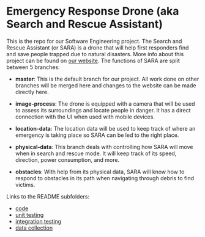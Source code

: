 # Emergency Response Drone (aka Search and Rescue Assistant)

This is the repo for our Software Engineering project. The Search and Rescue Assistant (or SARA) is a drone that will help first responders find and save people trapped due to natural disasters. More info about this project can be found on [our website](https://abhiek187.github.io/emergency-response-drone). The functions of SARA are split between 5 branches:

- **master**: This is the default branch for our project. All work done on other branches will be merged here and changes to the website can be made directly here.

- **image-process**: The drone is equipped with a camera that will be used to assess its surroundings and locate people in danger. It has a direct connection with the UI when used with mobile devices.

- **location-data**: The location data will be used to keep track of where an emergency is taking place so SARA can be led to the right place.

- **physical-data**: This branch deals with controlling how SARA will move when in search and rescue mode. It will keep track of its speed, direction, power consumption, and more.

- **obstacles**: With help from its physical data, SARA will know how to respond to obstacles in its path when navigating through debris to find victims.

Links to the README subfolders:
- [code](1_code/README.md)
- [unit testing](2_unit_testing/README.md)
- [integration testing](3_integration_testing/README.md)
- [data collection](4_data_collection/README.md)
